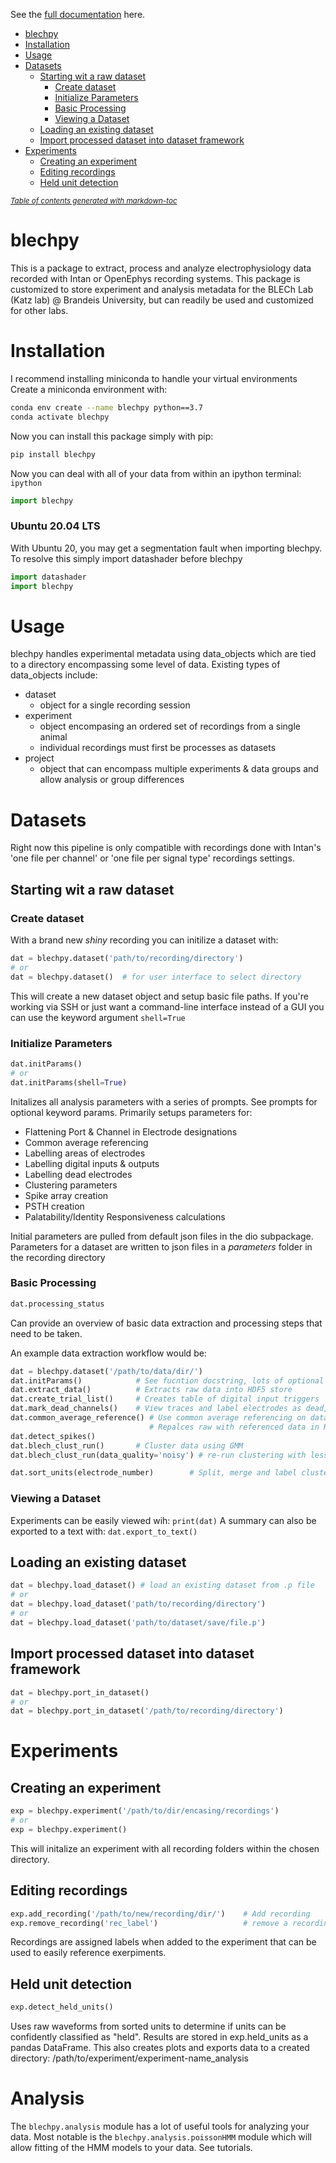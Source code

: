 See the <a href='https://nubs01.github.io/blechpy'>full documentation</a> here.

- [blechpy](#blechpy)
- [Installation](#installation)
- [Usage](#usage)
- [Datasets](#datasets)
  * [Starting wit a raw dataset](#starting-wit-a-raw-dataset)
    + [Create dataset](#create-dataset)
    + [Initialize Parameters](#initialize-parameters)
    + [Basic Processing](#basic-processing)
    + [Viewing a Dataset](#viewing-a-dataset)
  * [Loading an existing dataset](#loading-an-existing-dataset)
  * [Import processed dataset into dataset framework](#import-processed-dataset-into-dataset-framework)
- [Experiments](#experiments)
  * [Creating an experiment](#creating-an-experiment)
  * [Editing recordings](#editing-recordings)
  * [Held unit detection](#held-unit-detection)

<small><i><a href='http://ecotrust-canada.github.io/markdown-toc/'>Table of contents generated with markdown-toc</a></i></small>

# blechpy
This is a package to extract, process and analyze electrophysiology data recorded with Intan or OpenEphys recording systems. This package is customized to store experiment and analysis metadata for the BLECh Lab (Katz lab) @ Brandeis University, but can readily be used and customized for other labs.

# Installation
I recommend installing miniconda to handle your virtual environments
Create a miniconda environment with: 
```bash
conda env create --name blechpy python==3.7
conda activate blechpy
```
Now you can install this package simply with pip:
```bash
pip install blechpy
```

Now you can deal with all of your data from within an ipython terminal:
`ipython`

```python
import blechpy
```

### Ubuntu 20.04 LTS
With Ubuntu 20, you may get a segmentation fault when importing blechpy. To resolve this simply import datashader before blechpy

```python
import datashader
import blechpy
```

# Usage
blechpy handles experimental metadata using data_objects which are tied to a directory encompassing some level of data. Existing types of data_objects include:
* dataset
    * object for a single recording session
* experiment
    * object encompasing an ordered set of recordings from a single animal
    * individual recordings must first be processes as datasets
* project
    * object that can encompass multiple experiments & data groups and allow analysis or group differences

# Datasets
Right now this pipeline is only compatible with recordings done with Intan's 'one file per channel' or 'one file per signal type' recordings settings.

## Starting wit a raw dataset
### Create dataset
With a brand new *shiny* recording you can initilize a dataset with:
```python
dat = blechpy.dataset('path/to/recording/directory')
# or
dat = blechpy.dataset()  # for user interface to select directory
```
This will create a new dataset object and setup basic file paths.
If you're working via SSH or just want a command-line interface instead of a GUI you can use the keyword argument `shell=True`

### Initialize Parameters
```python
dat.initParams() 
# or
dat.initParams(shell=True)
```
Initalizes all analysis parameters with a series of prompts.
See prompts for optional keyword params.
Primarily setups parameters for:
* Flattening Port & Channel in Electrode designations
* Common average referencing
* Labelling areas of electrodes
* Labelling digital inputs & outputs
* Labelling dead electrodes
* Clustering parameters
* Spike array creation
* PSTH creation
* Palatability/Identity Responsiveness calculations

Initial parameters are pulled from default json files in the dio subpackage.
Parameters for a dataset are written to json files in a *parameters* folder in the recording directory

### Basic Processing
```python
dat.processing_status
```
Can provide an overview of basic data extraction and processing steps that need to be taken.


An example data extraction workflow would be:
```python
dat = blechpy.dataset('/path/to/data/dir/')
dat.initParams()            # See fucntion docstring, lots of optional parameters to eliminate need for user interaction
dat.extract_data()          # Extracts raw data into HDF5 store
dat.create_trial_list()     # Creates table of digital input triggers
dat.mark_dead_channels()    # View traces and label electrodes as dead, or just pass list of dead channels
dat.common_average_reference() # Use common average referencing on data. 
                               # Repalces raw with referenced data in HDF5 store
dat.detect_spikes()
dat.blech_clust_run()       # Cluster data using GMM
dat.blech_clust_run(data_quality='noisy') # re-run clustering with less strict parameters

dat.sort_units(electrode_number)        # Split, merge and label clusters as units
```

### Viewing a Dataset
Experiments can be easily viewed wih: `print(dat)`
A summary can also be exported to a text with: `dat.export_to_text()`

## Loading an existing dataset
```python
dat = blechpy.load_dataset() # load an existing dataset from .p file
# or
dat = blechpy.load_dataset('path/to/recording/directory') 
# or
dat = blechpy.load_dataset('path/to/dataset/save/file.p')
```

## Import processed dataset into dataset framework
```python
dat = blechpy.port_in_dataset()
# or
dat = blechpy.port_in_dataset('/path/to/recording/directory')
```

# Experiments
## Creating an experiment
```python
exp = blechpy.experiment('/path/to/dir/encasing/recordings')
# or
exp = blechpy.experiment()
```
This will initalize an experiment with all recording folders within the chosen directory.

## Editing recordings
```python
exp.add_recording('/path/to/new/recording/dir/')    # Add recording
exp.remove_recording('rec_label')                   # remove a recording dir 
```
Recordings are assigned labels when added to the experiment that can be used to easily reference exerpiments.

## Held unit detection
```python
exp.detect_held_units()
```
Uses raw waveforms from sorted units to determine if units can be confidently classified as "held". Results are stored in exp.held_units as a pandas DataFrame.
This also creates plots and exports data to a created directory:
/path/to/experiment/experiment-name_analysis

# Analysis
The `blechpy.analysis` module has a lot of useful tools for analyzing your data.
Most notable is the `blechpy.analysis.poissonHMM` module which will allow fitting of the HMM models to your data. See tutorials. 
